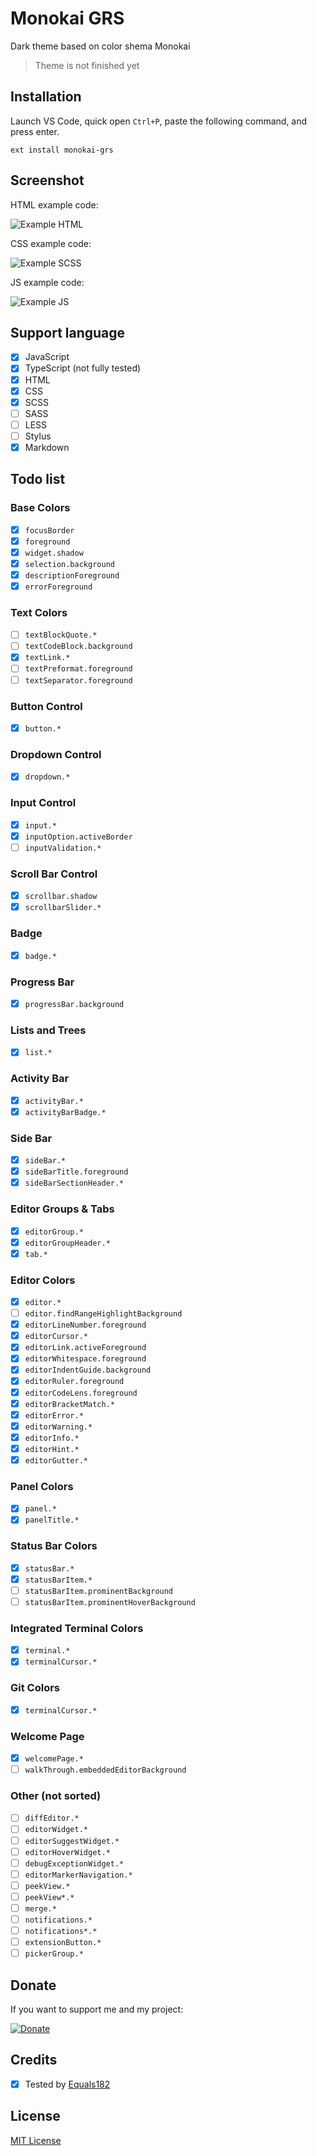 # Monokai GRS

Dark theme based on color shema Monokai

> Theme is not finished yet

## Installation

Launch VS Code, quick open `Ctrl+P`, paste the following command, and press enter.

```
ext install monokai-grs
```

## Screenshot

HTML example code:

![Example HTML](https://github.com/GoliafRS/Monokai-GRS/raw/master/example-html.png)

CSS example code:

![Example SCSS](https://github.com/GoliafRS/Monokai-GRS/raw/master/example-scss.png)

JS example code:

![Example JS](https://github.com/GoliafRS/Monokai-GRS/raw/master/example-js.png)

## Support language

- [x] JavaScript
- [x] TypeScript (not fully tested)
- [x] HTML
- [x] CSS
- [x] SCSS
- [ ] SASS
- [ ] LESS
- [ ] Stylus
- [x] Markdown

## Todo list

### Base Colors

- [x] `focusBorder`
- [x] `foreground`
- [x] `widget.shadow`
- [x] `selection.background`
- [x] `descriptionForeground`
- [x] `errorForeground`

### Text Colors

- [ ] `textBlockQuote.*`
- [ ] `textCodeBlock.background`
- [x] `textLink.*`
- [ ] `textPreformat.foreground`
- [ ] `textSeparator.foreground`

### Button Control

- [x] `button.*`

### Dropdown Control

- [x] `dropdown.*`

### Input Control

- [x] `input.*`
- [x] `inputOption.activeBorder`
- [ ] `inputValidation.*`

### Scroll Bar Control

- [x] `scrollbar.shadow`
- [x] `scrollbarSlider.*`

### Badge

- [x] `badge.*`

### Progress Bar

- [x] `progressBar.background`

### Lists and Trees

- [x] `list.*`

### Activity Bar

- [x] `activityBar.*`
- [x] `activityBarBadge.*`

### Side Bar

- [x] `sideBar.*`
- [x] `sideBarTitle.foreground`
- [x] `sideBarSectionHeader.*`

### Editor Groups & Tabs

- [x] `editorGroup.*`
- [x] `editorGroupHeader.*`
- [x] `tab.*`

### Editor Colors

- [x] `editor.*`
- [ ] `editor.findRangeHighlightBackground`
- [x] `editorLineNumber.foreground`
- [x] `editorCursor.*`
- [x] `editorLink.activeForeground`
- [x] `editorWhitespace.foreground`
- [x] `editorIndentGuide.background`
- [x] `editorRuler.foreground`
- [x] `editorCodeLens.foreground`
- [x] `editorBracketMatch.*`
- [x] `editorError.*`
- [x] `editorWarning.*`
- [x] `editorInfo.*`
- [x] `editorHint.*`
- [x] `editorGutter.*`

### Panel Colors

- [x] `panel.*`
- [x] `panelTitle.*`

### Status Bar Colors

- [x] `statusBar.*`
- [x] `statusBarItem.*`
- [ ] `statusBarItem.prominentBackground`
- [ ] `statusBarItem.prominentHoverBackground`

### Integrated Terminal Colors

- [x] `terminal.*`
- [x] `terminalCursor.*`

### Git Colors

- [x] `terminalCursor.*`

### Welcome Page

- [x] `welcomePage.*`
- [ ] `walkThrough.embeddedEditorBackground`

### Other (not sorted)

- [ ] `diffEditor.*`
- [ ] `editorWidget.*`
- [ ] `editorSuggestWidget.*`
- [ ] `editorHoverWidget.*`
- [ ] `debugExceptionWidget.*`
- [ ] `editorMarkerNavigation.*`
- [ ] `peekView.*`
- [ ] `peekView*.*`
- [ ] `merge.*`
- [ ] `notifications.*`
- [ ] `notifications*.*`
- [ ] `extensionButton.*`
- [ ] `pickerGroup.*`

## Donate

If you want to support me and my project:

[![Donate](https://img.shields.io/badge/Donate-PayPal-blue.svg)](https://www.paypal.me/GoliafRS)

## Credits

- [x] Tested by [Equals182](https://github.com/Equals182)

## License

[MIT License](https://github.com/GoliafRS/Monokai-GRS/blob/master/LICENSE)
